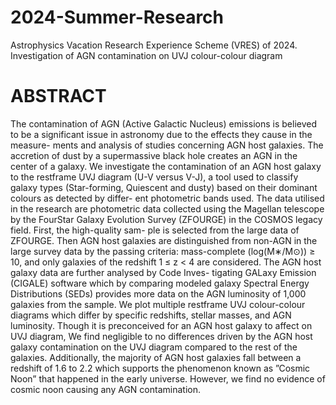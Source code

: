 # 2024-Summer-Research
Astrophysics Vacation Research Experience Scheme (VRES) of 2024. 
Investigation of AGN contamination on UVJ colour-colour diagram

# ABSTRACT
The contamination of AGN (Active Galactic Nucleus) emissions is believed to
be a significant issue in astronomy due to the effects they cause in the measure-
ments and analysis of studies concerning AGN host galaxies. The accretion of
dust by a supermassive black hole creates an AGN in the center of a galaxy.
We investigate the contamination of an AGN host galaxy to the restframe UVJ
diagram (U-V versus V-J), a tool used to classify galaxy types (Star-forming,
Quiescent and dusty) based on their dominant colours as detected by differ-
ent photometric bands used. The data utilised in the research are photometric
data collected using the Magellan telescope by the FourStar Galaxy Evolution
Survey (ZFOURGE) in the COSMOS legacy field. First, the high-quality sam-
ple is selected from the large data of ZFOURGE. Then AGN host galaxies are
distinguished from non-AGN in the large survey data by the passing criteria:
mass-complete (log(M∗/M⊙)) ≥ 10, and only galaxies of the redshift 1 ≤ z < 4
are considered. The AGN host galaxy data are further analysed by Code Inves-
tigating GALaxy Emission (CIGALE) software which by comparing modeled
galaxy Spectral Energy Distributions (SEDs) provides more data on the AGN
luminosity of 1,000 galaxies from the sample. We plot multiple restframe UVJ
colour-colour diagrams which differ by specific redshifts, stellar masses, and
AGN luminosity. Though it is preconceived for an AGN host galaxy to affect
on UVJ diagram, We find negligible to no differences driven by the AGN host
galaxy contamination on the UVJ diagram compared to the rest of the galaxies.
Additionally, the majority of AGN host galaxies fall between a redshift of 1.6 to
2.2 which supports the phenomenon known as ”Cosmic Noon” that happened
in the early universe. However, we find no evidence of cosmic noon causing any
AGN contamination.
